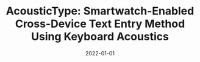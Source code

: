 ---
title: "AcousticType: Smartwatch-Enabled Cross-Device Text Entry Method Using Keyboard Acoustics"
collection: publications
permalink: /publication/2022-01-01-AcousticType-Smartwatch-Enabled-Cross-Device-Text-Entry-Method-Using-Keyboard-Acoustics
date: 2022-01-01
venue: 'In the proceedings of CHI &apos;22: CHI Conference on Human Factors in Computing Systems, New Orleans, LA, USA, 29 April 2022 - 5 May 2022, Extended Abstracts'
paperurl: 'https://doi.org/10.1145/3491101.3519691'
citation: ' {\&quot;{U}}lk{\&quot;{u}} Meteriz{-}Yidiran,  Necip Y{\&apos;{y}}ld{\&apos;{y}}ran,  David Mohaisen, &quot;AcousticType: Smartwatch-Enabled Cross-Device Text Entry Method Using Keyboard Acoustics.&quot; In the proceedings of CHI &amp;apos;22: CHI Conference on Human Factors in Computing Systems, New Orleans, LA, USA, 29 April 2022 - 5 May 2022, Extended Abstracts, 2022.'
---